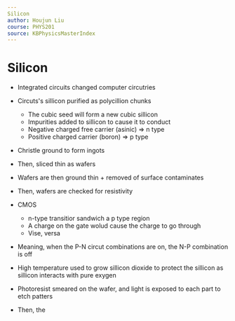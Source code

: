 ```yaml
---
Silicon
author: Houjun Liu
course: PHYS201
source: KBPhysicsMasterIndex
---
```


# Silicon
- Integrated circuits changed computer circutries
- Circuts's sillicon purified as polycillion chunks
	- The cubic seed will form a new cubic sillicon
	- Impurities added to sillicon to cause it to conduct
	- Negative charged free carrier (asinic) => n type
	- Positive charged carrier  (boron) => p type
- Christle ground to form ingots
- Then, sliced thin as wafers
- Wafers are then ground thin + removed of surface contaminates
- Then, wafers are checked for resistivity

-   CMOS
	-  n-type transitior sandwich a p type region
	-  A charge on the gate wolud cause the charge to go through
	- Vise, versa
- Meaning, when the P-N circut combinations are on, the N-P combination is off   
- High temperature used to grow sillicon dioxide to protect the sillicon as sillicon interacts with pure exygen
- Photoresist smeared on the wafer, and light is exposed to each part to etch patters
- Then, the 


